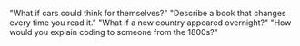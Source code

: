  "What if cars could think for themselves?"
 "Describe a book that changes every time you read it."
 "What if a new country appeared overnight?"
 "How would you explain coding to someone from the 1800s?"

